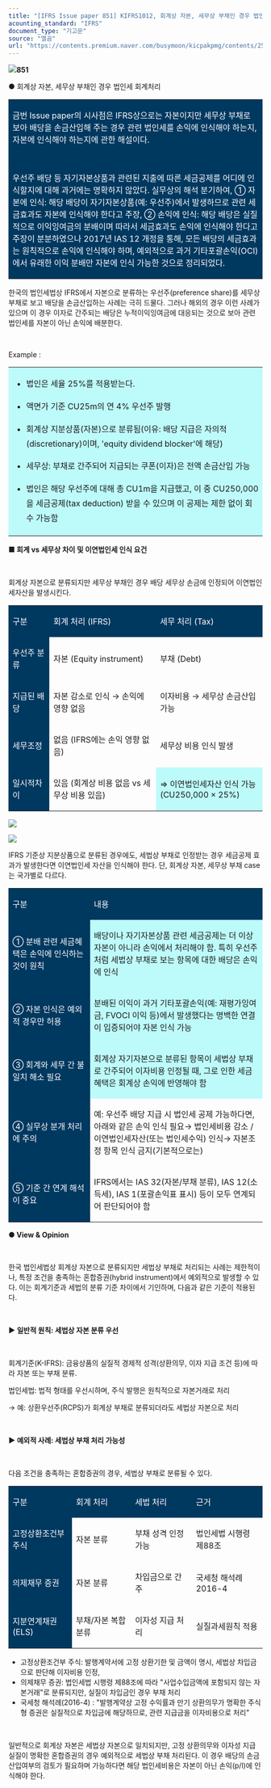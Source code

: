 ```yaml
---
title: "[IFRS Issue paper 851] KIFRS1012, 회계상 자본, 세무상 부채인 경우 법인세 회계처리"
acounting_standard: "IFRS"
document_type: "기고문"
source: "엘곰"
url: "https://contents.premium.naver.com/busymoon/kicpakpmg/contents/250618214357755rd"
---
```

![](https://n2.news.naver.com/l.gif?type=content)**851**

● 회계상 자본, 세무상 부채인 경우 법인세 회계처리

<table style=""><tbody><tr><td colspan="3" rowspan="1" style="width: 99.99%; height: 68.0px;  background-color: #003960;"><div><p style=""><span style="color:#ffffff;">금번 Issue paper의 시사점은 IFRS상으로는 자본이지만 세무상 부채로 보아 배당을 손금산입해 주는 경우 관련 법인세를 손익에 인식해야 하는지, 자본에 인식해야 하는지에 관한 해설이다.</span></p></div><div><p style=""><span style="color:#ffffff;">​</span></p></div><div><p style=""><span style="color:#ffffff;">우선주 배당 등 자기자본상품과 관련된 지출에 따른 세금공제를 어디에 인식할지에 대해 과거에는 명확하지 않았다. 실무상의 해석 분기하여, ① 자본에 인식: 해당 배당이 자기자본상품(예: 우선주)에서 발생하므로 관련 세금효과도 자본에 인식해야 한다고 주장, ② 손익에 인식: 해당 배당은 실질적으로 이익잉여금의 분배이며 따라서 세금효과도 손익에 인식해야 한다고 주장이 분분하였으나 2017년 IAS 12 개정을 통해, 모든 배당의 세금효과는 원칙적으로 손익에 인식해야 하며, 예외적으로 과거 기타포괄손익(OCI)에서 유래한 이익 분배만 자본에 인식 가능한 것으로 정리되었다.</span></p></div></td></tr></tbody></table>

한국의 법인세법상 IFRS에서 자본으로 분류하는 우선주(preference share)를 세무상 부채로 보고 배당을 손금산입하는 사례는 극히 드물다. 그러나 해외의 경우 이런 사례가 있으며 이 경우 이자로 간주되는 배당은 누적이익잉여금에 대응되는 것으로 보아 관련 법인세를 자본이 아닌 손익에 배분한다.

​

Example :

<table style=""><tbody><tr><td colspan="3" rowspan="1" style="width: 99.99%; height: 129.0px;  background-color: #bdfbfa;"><div><ul><li><p style="line-height:1.8;"><span style="">법인은 세율 25%를 적용받는다.</span></p></li><li><p style="line-height:1.8;"><span style="">액면가 기준 CU25m의 연 4% 우선주 발행</span></p></li><li><p style="line-height:1.8;"><span style="">회계상 지분상품(자본)으로 분류됨(이유: 배당 지급은 자의적(discretionary)이며, 'equity dividend blocker'에 해당)</span></p></li><li><p style="line-height:1.8;"><span style="">세무상: </span><span style="">부채로 간주</span><span style="">되어 지급되는 쿠폰(이자)은 전액 손금산입 가능</span></p></li><li><p style="line-height:1.8;"><span style="">법인은 해당 우선주에 대해 총 CU1m을 지급했고, 이 중 CU250,000을 세금공제(tax deduction) 받을 수 있으며 이 공제는 제한 없이 회수 가능함</span></p></li></ul></div></td></tr></tbody></table>

**■ 회계 vs 세무상 차이 및 이연법인세 인식 요건**

**​**

회계상 자본으로 분류되지만 세무상 부채인 경우 배당 세무상 손금에 인정되어 이연법인세자산을 발생시킨다.

<table style=""><tbody><tr><td colspan="1" rowspan="1" style="width: 16.14%; height: 40.0px;  background-color: #003960;"><div><p style=""><span style="color:#ffffff;">구분</span></p></div></td><td colspan="1" rowspan="1" style="width: 41.93%; height: 40.0px;  background-color: #003960;"><div><p style=""><span style="color:#ffffff;">회계 처리 (IFRS)</span></p></div></td><td colspan="1" rowspan="1" style="width: 41.93%; height: 40.0px;  background-color: #003960;"><div><p style=""><span style="color:#ffffff;">세무 처리 (Tax)</span></p></div></td></tr><tr><td colspan="1" rowspan="1" style="width: 16.14%; height: 40.0px;  background-color: #003960;"><div><p style=""><span style="color:#ffffff;">우선주 분류</span></p></div></td><td colspan="1" rowspan="1" style="width: 41.93%; height: 40.0px;  "><div><p style=""><span style="">자본 (Equity instrument)</span></p></div></td><td colspan="1" rowspan="1" style="width: 41.93%; height: 40.0px;  "><div><p style=""><span style="">부채 (Debt)</span></p></div></td></tr><tr><td colspan="1" rowspan="1" style="width: 16.14%; height: 40.0px;  background-color: #003960;"><div><p style=""><span style="color:#ffffff;">지급된 배당</span></p></div></td><td colspan="1" rowspan="1" style="width: 41.93%; height: 40.0px;  "><div><p style=""><span style="">자본 감소로 인식 → 손익에 영향 없음</span></p></div></td><td colspan="1" rowspan="1" style="width: 41.93%; height: 40.0px;  "><div><p style=""><span style="">이자비용 → </span><span style="">세무상 손금산입 가능</span></p></div></td></tr><tr><td colspan="1" rowspan="1" style="width: 16.14%; height: 40.0px;  background-color: #003960;"><div><p style=""><span style="color:#ffffff;">세무조정</span></p></div></td><td colspan="1" rowspan="1" style="width: 41.93%; height: 40.0px;  "><div><p style=""><span style="">없음 (IFRS에는 손익 영향 없음)</span></p></div></td><td colspan="1" rowspan="1" style="width: 41.93%; height: 40.0px;  "><div><p style=""><span style="">세무상 비용 인식 발생</span></p></div></td></tr><tr><td colspan="1" rowspan="1" style="width: 16.14%; height: 40.0px;  background-color: #003960;"><div><p style=""><span style="color:#ffffff;">일시적차이</span></p></div></td><td colspan="1" rowspan="1" style="width: 41.93%; height: 40.0px;  "><div><p style=""><span style="">있음 (회계상 비용 없음 vs 세무상 비용 있음)</span></p></div></td><td colspan="1" rowspan="1" style="width: 41.93%; height: 40.0px;  background-color: #bdfbfa;"><div><p style=""><span style="">⇒ </span><span style="">이연법인세자산 인식 가능</span><span style=""> (CU250,000 × 25%)</span></p></div></td></tr></tbody></table>

![](https://scs-phinf.pstatic.net/MjAyNTA2MThfMjc2/MDAxNzUwMjQ5NjgxMDAw.20Y_oic6K_fA16RViPNy7ooZY5hF41NhcSGgsNsJIhUg.vH6HGvjRhfMeLpBSl25yfM-OWHMrlsG9XMGgu4qx7eog.PNG/image.png?type=w800)

![](https://scs-phinf.pstatic.net/MjAyNTA2MThfODEg/MDAxNzUwMjQ5Njg4NzYz.J5YTuQZU0-NY5dz0jrzJ9DaO_bzdphHnJ8gVdu9APQ4g.AmiJ40Mq47E_dJkitGIu_oo-tL_jxQSI3wmGs3wGFpcg.PNG/image.png?type=w800)

IFRS 기준상 지분상품으로 분류된 경우에도, 세법상 부채로 인정받는 경우 세금공제 효과가 발생한다면 이연법인세 자산을 인식해야 한다. 단, 회계상 자본, 세무상 부채 case는 국가별로 다르다.

<table style=""><tbody><tr><td colspan="1" rowspan="1" style="width: 32.06%; height: 40.0px;  background-color: #003960;"><div><p style=""><span style="color:#ffffff;">구분</span></p></div></td><td colspan="1" rowspan="1" style="width: 67.94%; height: 40.0px;  background-color: #003960;"><div><p style=""><span style="color:#ffffff;">내용</span></p></div></td></tr><tr><td colspan="1" rowspan="1" style="width: 32.06%; height: 40.0px;  background-color: #003960;"><div><p style=""><span style="color:#ffffff;">① </span><span style="color:#ffffff;">분배 관련 세금혜택은 손익에 인식하는 것이 원칙</span></p></div></td><td colspan="1" rowspan="1" style="width: 67.94%; height: 40.0px;  background-color: #bdfbfa;"><div><p style=""><span style="">배당이나 자기자본상품 관련 세금공제는 더 이상 자본이 아니라 </span><span style="">손익에서 처리해야 함</span><span style="">. 특히 우선주처럼 세법상 부채로 보는 항목에 대한 배당은 손익에 인식</span></p></div></td></tr><tr><td colspan="1" rowspan="1" style="width: 32.06%; height: 40.0px;  background-color: #003960;"><div><p style=""><span style="color:#ffffff;">② </span><span style="color:#ffffff;">자본 인식은 예외적 경우만 허용</span></p></div></td><td colspan="1" rowspan="1" style="width: 67.94%; height: 40.0px;  background-color: #bdfbfa;"><div><p style=""><span style="">분배된 이익이 과거 기타포괄손익(예: 재평가잉여금, FVOCI 이익 등)에서 발생했다는 </span><span style="">명백한 연결이 입증</span><span style="">되어야 자본 인식 가능</span></p></div></td></tr><tr><td colspan="1" rowspan="1" style="width: 32.06%; height: 40.0px;  background-color: #003960;"><div><p style=""><span style="color:#ffffff;">③ </span><span style="color:#ffffff;">회계와 세무 간 불일치 해소 필요</span></p></div></td><td colspan="1" rowspan="1" style="width: 67.94%; height: 40.0px;  background-color: #bdfbfa;"><div><p style=""><span style="">회계상 자기자본으로 분류된 항목이 세법상 부채로 간주되어 이자비용 인정될 때, 그로 인한 세금혜택은 회계상 손익에 반영해야 함</span></p></div></td></tr><tr><td colspan="1" rowspan="1" style="width: 32.06%; height: 40.0px;  background-color: #003960;"><div><p style=""><span style="color:#ffffff;">④ </span><span style="color:#ffffff;">실무상 분개 처리에 주의</span></p></div></td><td colspan="1" rowspan="1" style="width: 67.94%; height: 40.0px;  "><div><p style=""><span style="">예: 우선주 배당 지급 시 법인세 공제 가능하다면, 아래와 같은 손익 인식 필요→ 법인세비용 감소 / 이연법인세자산(또는 법인세수익) 인식→ 자본조정 항목 인식 금지(기본적으로는)</span></p></div></td></tr><tr><td colspan="1" rowspan="1" style="width: 32.06%; height: 40.0px;  background-color: #003960;"><div><p style=""><span style="color:#ffffff;">⑤ </span><span style="color:#ffffff;">기준 간 연계 해석이 중요</span></p></div></td><td colspan="1" rowspan="1" style="width: 67.94%; height: 40.0px;  "><div><p style=""><span style="">IFRS에서는 IAS 32(자본/부채 분류), IAS 12(소득세), IAS 1(포괄손익표 표시) 등이 모두 연계되어 판단되어야 함</span></p></div></td></tr></tbody></table>

**● View & Opinion**

​

한국 법인세법상 회계상 자본으로 분류되지만 세법상 부채로 처리되는 사례는 제한적이나, 특정 조건을 충족하는 혼합증권(hybrid instrument)에서 예외적으로 발생할 수 있다. 이는 회계기준과 세법의 분류 기준 차이에서 기인하며, 다음과 같은 기준이 적용된다.

​

**▶ 일반적 원칙: 세법상 자본 분류 우선**

​

회계기준(K-IFRS): 금융상품의 실질적 경제적 성격(상환의무, 이자 지급 조건 등)에 따라 자본 또는 부채 분류.

법인세법: 법적 형태를 우선시하며, 주식 발행은 원칙적으로 자본거래로 처리

→ 예: 상환우선주(RCPS)가 회계상 부채로 분류되더라도 세법상 자본으로 처리

​

**▶ 예외적 사례: 세법상 부채 처리 가능성**

​

다음 조건을 충족하는 혼합증권의 경우, 세법상 부채로 분류될 수 있다.

<table style=""><tbody><tr><td colspan="1" rowspan="1" style="width: 25.0%; height: 40.0px;  background-color: #003960;"><div><p style=""><span style="color:#ffffff;">구분</span></p></div></td><td colspan="1" rowspan="1" style="width: 23.24%; height: 40.0px;  background-color: #003960;"><div><p style=""><span style="color:#ffffff;">회계 처리</span></p></div></td><td colspan="1" rowspan="1" style="width: 23.970000000000002%; height: 40.0px;  background-color: #003960;"><div><p style=""><span style="color:#ffffff;">세법 처리</span></p></div></td><td colspan="1" rowspan="1" style="width: 27.79%; height: 40.0px;  background-color: #003960;"><div><p style=""><span style="color:#ffffff;">근거</span></p></div></td></tr><tr><td colspan="1" rowspan="1" style="width: 25.0%; height: 40.0px;  background-color: #003960;"><div><p style=""><span style="color:#ffffff;">고정상환조건부 주식</span></p></div></td><td colspan="1" rowspan="1" style="width: 23.24%; height: 40.0px;  "><div><p style=""><span style="">자본 분류</span></p></div></td><td colspan="1" rowspan="1" style="width: 23.970000000000002%; height: 40.0px;  "><div><p style=""><span style="">부채 성격 인정 가능</span></p></div></td><td colspan="1" rowspan="1" style="width: 27.79%; height: 40.0px;  "><div><p style=""><span style="">법인세법 시행령 제88조</span></p></div></td></tr><tr><td colspan="1" rowspan="1" style="width: 25.0%; height: 40.0px;  background-color: #003960;"><div><p style=""><span style="color:#ffffff;">의제채무 증권</span></p></div></td><td colspan="1" rowspan="1" style="width: 23.24%; height: 40.0px;  "><div><p style=""><span style="">자본 분류</span></p></div></td><td colspan="1" rowspan="1" style="width: 23.970000000000002%; height: 40.0px;  "><div><p style=""><span style="">차입금으로 간주</span></p></div></td><td colspan="1" rowspan="1" style="width: 27.79%; height: 40.0px;  "><div><p style=""><span style="">국세청 해석례 2016-4</span></p></div></td></tr><tr><td colspan="1" rowspan="1" style="width: 25.0%; height: 40.0px;  background-color: #003960;"><div><p style=""><span style="color:#ffffff;">지분연계채권(ELS)</span></p></div></td><td colspan="1" rowspan="1" style="width: 23.24%; height: 40.0px;  "><div><p style=""><span style="">부채/자본 복합 분류</span></p></div></td><td colspan="1" rowspan="1" style="width: 23.970000000000002%; height: 40.0px;  "><div><p style=""><span style="">이자성 지급 처리</span></p></div></td><td colspan="1" rowspan="1" style="width: 27.79%; height: 40.0px;  "><div><p style=""><span style="">실질과세원칙 적용</span></p></div></td></tr></tbody></table>

- 고정상환조건부 주식: 발행계약서에 고정 상환기한 및 금액이 명시, 세법상 차입금으로 판단해 이자비용 인정,
- 의제채무 증권: 법인세법 시행령 제88조에 따라 "사업수입금액에 포함되지 않는 자본거래"로 분류되지만, 실질이 차입금인 경우 부채 처리
- 국세청 해석례(2016-4) : "발행계약상 고정 수익률과 만기 상환의무가 명확한 주식형 증권은 실질적으로 차입금에 해당하므로, 관련 지급금을 이자비용으로 처리"

​

일반적으로 회계상 자본은 세법상 자본으로 일치되지만, 고정 상환의무와 이자성 지급 실질이 명확한 혼합증권의 경우 예외적으로 세법상 부채 처리된다. 이 경우 배당의 손금산입여부의 검토가 필요하며 가능하다면 해당 법인세비용은 자본이 아닌 손익(p/l)에 인식해야 한다.

​